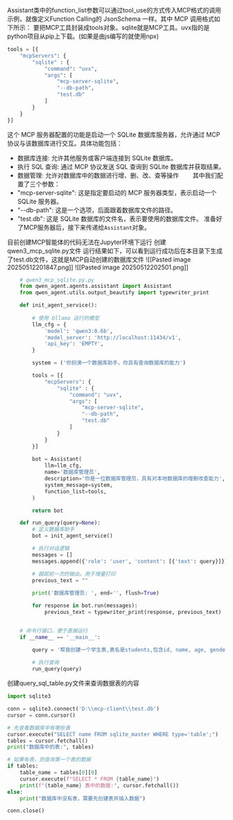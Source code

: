 Assistant类中的function_list参数可以通过tool_use的方式传入MCP格式的调用示例，就像定义Function Calling的 JsonSchema 一样。其中 MCP 调用格式如下所示：
要把MCP工具封装成tools对象。sqlite就是MCP工具。uvx指的是python项目从pip上下载。(如果是由js编写的就使用npx)
```Python
tools = [{
    "mcpServers": {
        "sqlite" : {
            "command": "uvx",
            "args": [
                "mcp-server-sqlite",
                "--db-path",
                "test.db"
            ]
        }
    }
}]
```
这个 MCP 服务器配置的功能是启动一个 SQLite 数据库服务器，允许通过 MCP 协议与该数据库进行交互。具体功能包括：

- 数据库连接: 允许其他服务或客户端连接到 SQLite 数据库。
- 执行 SQL 查询: 通过 MCP 协议发送 SQL 查询到 SQLite 数据库并获取结果。
- 数据管理: 允许对数据库中的数据进行增、删、改、查等操作
  其中我们配置了三个参数：
- "mcp-server-sqlite": 这是指定要启动的 MCP 服务器类型，表示启动一个 SQLite 服务器。
- "--db-path": 这是一个选项，后面跟着数据库文件的路径。
- "test.db": 这是 SQLite 数据库的文件名，表示要使用的数据库文件。
准备好了MCP服务器后，接下来传递给`Assistant`对象。

目前创建MCP智能体的代码无法在Jupyter环境下运行
创建qwen3_mcp_sqlite.py文件
运行结果如下，可以看到运行成功后在本目录下生成了test.db文件，这就是MCP自动创建的数据库文件
![[Pasted image 20250512201847.png]]
![[Pasted image 20250512202501.png]]
```Python
    # qwen3_mcp_sqlite.py.py
    from qwen_agent.agents.assistant import Assistant
    from qwen_agent.utils.output_beautify import typewriter_print

    def init_agent_service():
        
        # 使用 Ollama 运行的模型
        llm_cfg = {
            'model': 'qwen3:0.6b',
            'model_server': 'http://localhost:11434/v1',
            'api_key': 'EMPTY',
        }

        system = ('你扮演一个数据库助手，你具有查询数据库的能力')

        tools = [{
            "mcpServers": {
                "sqlite" : {
                    "command": "uvx",
                    "args": [
                        "mcp-server-sqlite",
                        "--db-path",
                        "test.db"
                    ]
                }
            }
        }]
        
        bot = Assistant(
            llm=llm_cfg,
            name='数据库管理员',
            description='你是一位数据库管理员，具有对本地数据库的增删改查能力',
            system_message=system,
            function_list=tools,
        )

        return bot

    def run_query(query=None):
        # 定义数据库助手
        bot = init_agent_service()

        # 执行对话逻辑
        messages = []
        messages.append({'role': 'user', 'content': [{'text': query}]})

        # 跟踪前一次的输出，用于增量打印
        previous_text = ""
        
        print('数据库管理员: ', end='', flush=True)

        for response in bot.run(messages):
            previous_text = typewriter_print(response, previous_text)


    # 命令行接口，便于直接运行
    if __name__ == '__main__':

        query = '帮我创建一个学生表,表名是students,包含id, name, age, gender, score字段,然后插入一条数据,id为1,name为张三,age为20,gender为男,score为95'
        
        # 执行查询
        run_query(query)
```
创建query_sql_table.py文件来查询数据表的内容
```Python
import sqlite3

conn = sqlite3.connect('D:\\mcp-client\\test.db')
cursor = conn.cursor()

# 先查看数据库中有哪些表
cursor.execute("SELECT name FROM sqlite_master WHERE type='table';")
tables = cursor.fetchall()
print("数据库中的表:", tables)

# 如果有表，则查询第一个表的数据
if tables:
    table_name = tables[0][0]
    cursor.execute(f"SELECT * FROM {table_name}")
    print(f"{table_name} 表中的数据:", cursor.fetchall())
else:
    print("数据库中没有表，需要先创建表并插入数据")

conn.close()
```